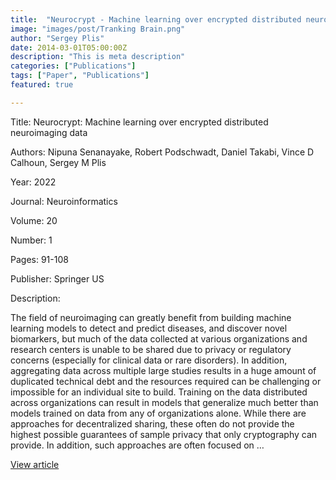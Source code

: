 ```yaml
---
title:  "Neurocrypt - Machine learning over encrypted distributed neuroimaging data"
image: "images/post/Tranking Brain.png"
author: "Sergey Plis"
date: 2014-03-01T05:00:00Z
description: "This is meta description"
categories: ["Publications"]
tags: ["Paper", "Publications"]
featured: true

---
```

Title: Neurocrypt: Machine learning over encrypted distributed neuroimaging data
  
Authors: Nipuna Senanayake, Robert Podschwadt, Daniel Takabi, Vince D Calhoun, Sergey M Plis
  
Year: 2022
  
Journal: Neuroinformatics
  
Volume: 20
  
Number: 1
  
Pages: 91-108
  
Publisher: Springer US
  
Description:
  
The field of neuroimaging can greatly benefit from building machine learning models to detect and predict diseases, and discover novel biomarkers, but much of the data collected at various organizations and research centers is unable to be shared due to privacy or regulatory concerns (especially for clinical data or rare disorders). In addition, aggregating data across multiple large studies results in a huge amount of duplicated technical debt and the resources required can be challenging or impossible for an individual site to build. Training on the data distributed across organizations can result in models that generalize much better than models trained on data from any of organizations alone. While there are approaches for decentralized sharing, these often do not provide the highest possible guarantees of sample privacy that only cryptography can provide. In addition, such approaches are often focused on …

  
[View article](https://link.springer.com/article/10.1007/s12021-021-09525-8)  
